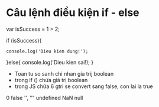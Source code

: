 # Câu lệnh điều kiện if - else

var isSuccess = 1 > 2;

if (isSuccess){

    console.log('Dieu kien dung!');
}else{
    console.log('Dieu kien sai!);
}

- Toan tu so sanh chi nhan gia trij boolean
- trong if () chứa giá trị boolean 
- trong JS chứa 6 gtri se convert sang false, con lai la true

0
false
'', ""
undefined
NaN
null
